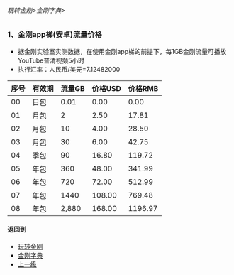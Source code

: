 ###### 玩转金刚>金刚字典>


### 1、金刚app梯(安卓)流量价格

- 据金刚实验室实测数据，在使用金刚app梯的前提下，每1GB金刚流量可播放YouTube普清视频5小时
- 执行汇率：人民币/美元=7.12482000

|序号|有效期|流量GB|价格USD|价格RMB|
|------| ------| ------| ------|------| 
|00|日包| 0.01|0.00|0.00| 
|01|月包| 2|2.50|17.81|
|02|月包|10|4.00|28.50| 
|03|月包|30|6.00|42.75| 
|04|季包|90|16.80|119.72| 
|05|年包|360|48.00|341.99|
|06|年包|720|72.00|512.99|
|07|年包|1440|108.00|769.48|
|08|年包|2,880|168.00|1196.97|



#### 返回到
- [玩转金刚](https://github.com/a2zitpro/web/blob/master/LadderFree/A.md)
- [金刚字典](https://github.com/a2zitpro/web/blob/master/LadderFree/kkDictionary/KKDictionary.md)
- [上一级](https://github.com/a2zitpro/web/blob/master/LadderFree/kkDictionary/Price/KKDTPrice.md)


